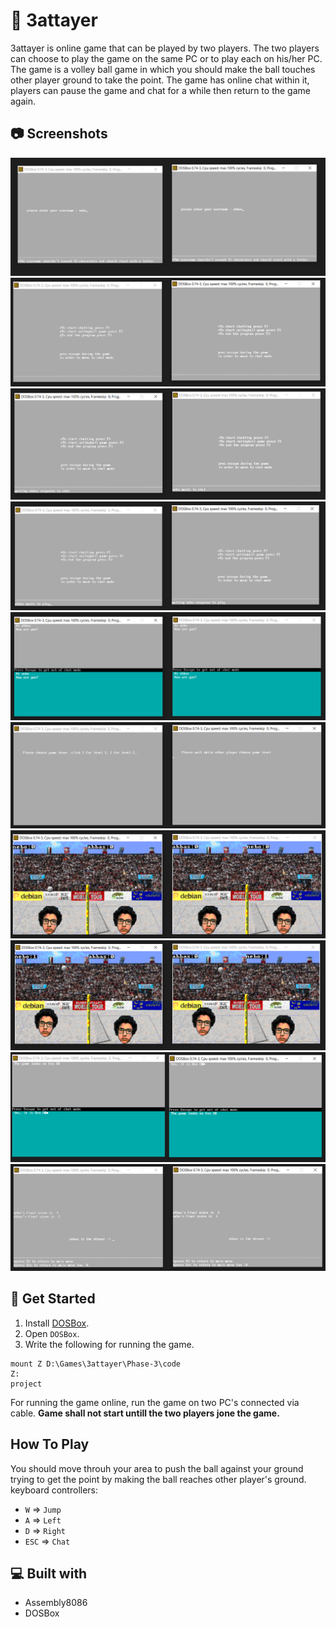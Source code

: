 # :basketball: 3attayer

3attayer is online game that can be played by two players. The two players can choose to play the game on the same PC or to play each on his/her PC. The game is a volley ball game in which you should make the ball touches other player ground to take the point. The game has online chat within it, players can pause the game and chat for a while then return to the game again.

## 📷 Screenshots
<div align="center">
  <img src="https://github.com/El-Nebo/3attayer/blob/Phase-3/Screen%20Shots/Usernames.PNG">
  <img src="https://github.com/El-Nebo/3attayer/blob/Phase-3/Screen%20Shots/MainMenu-Initial.PNG">
  <img src="https://github.com/El-Nebo/3attayer/blob/Phase-3/Screen%20Shots/MainMenu-Chat%20Invitation.PNG">
  <img src="https://github.com/El-Nebo/3attayer/blob/Phase-3/Screen%20Shots/MainMenu-Game%20Invitation.PNG">
  <img src="https://github.com/El-Nebo/3attayer/blob/Phase-3/Screen%20Shots/Chate%20Mode.PNG">
  <img src="https://github.com/El-Nebo/3attayer/blob/Phase-3/Screen%20Shots/Choosing%20Level.PNG">
  <img src="https://github.com/El-Nebo/3attayer/blob/Phase-3/Screen%20Shots/Game.PNG">
  <img src="https://github.com/El-Nebo/3attayer/blob/Phase-3/Screen%20Shots/Game%202.PNG">
  <img src="https://github.com/El-Nebo/3attayer/blob/Phase-3/Screen%20Shots/In%20Game%20Chat.PNG">
  <img src="https://github.com/El-Nebo/3attayer/blob/Phase-3/Screen%20Shots/Score%20Screen.PNG">

</div>

## :triangular_flag_on_post: Get Started 
1. Install [DOSBox](https://www.dosbox.com/).
2. Open ```DOSBox```.
3. Write the following for running the game.
```
mount Z D:\Games\3attayer\Phase-3\code
Z:
project
```

For running the game online, run the game on two PC's connected via cable. 
<b>Game shall not start untill the two players jone the game.</b>

##  How To Play <a name = "play"></a>
You should move throuh your area to push the ball against your ground trying to get the point by making the ball reaches other player's ground.
keyboard controllers:
- ```W``` => ```Jump```
- ```A``` => ```Left```
- ```D``` => ```Right```
- ```ESC``` => ```Chat```



## 💻 Built with <a name = "tech"></a>
- Assembly8086
- DOSBox

